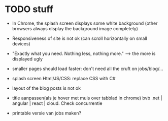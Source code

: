 TODO stuff
==========

- In Chrome, the splash screen displays some white background (other browsers always display the background image completely)
- Responsiveness of site is not ok (can scroll horizontally on small devices)
- "Exactly what you need. Nothing less, nothing more." --> the more is displayed ugly

- smaller pages should load faster: don't need all the cruft on jobs/blog/...

- splash screen Html/JS/CSS: replace CSS with C#

- layout of the blog posts is not ok

- title aanpassen(als je hover met muis over tabblad in chrome) bvb .net | angular | react | cloud. Check concurrentie

- printable versie van jobs maken?

